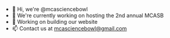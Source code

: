 - 👋 Hi, we're @mcasciencebowl
- 👀 We're currently working on hosting the 2nd annual MCASB
- 🌱 Working on building our website
- 📫 Contact us at mcasciencebowl@gmail.com

<!---
mcasciencebowl/mcasciencebowl is a ✨ special ✨ repository because its `README.md` (this file) appears on your GitHub profile.
You can click the Preview link to take a look at your changes.
--->
